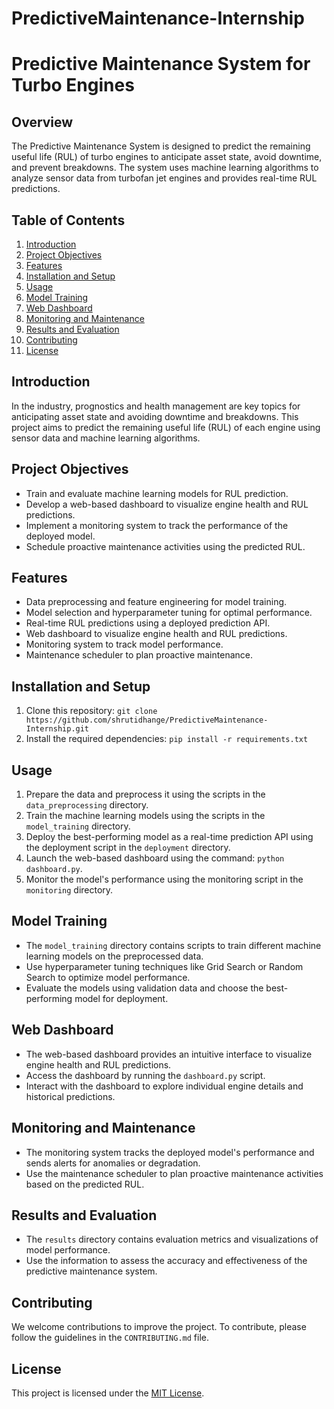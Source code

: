 # PredictiveMaintenance-Internship

# Predictive Maintenance System for Turbo Engines

## Overview

The Predictive Maintenance System is designed to predict the remaining useful life (RUL) of turbo engines to anticipate asset state, avoid downtime, and prevent breakdowns. The system uses machine learning algorithms to analyze sensor data from turbofan jet engines and provides real-time RUL predictions.

## Table of Contents
1. [Introduction](#introduction)
2. [Project Objectives](#project-objectives)
3. [Features](#features)
4. [Installation and Setup](#installation-and-setup)
5. [Usage](#usage)
6. [Model Training](#model-training)
7. [Web Dashboard](#web-dashboard)
8. [Monitoring and Maintenance](#monitoring-and-maintenance)
9. [Results and Evaluation](#results-and-evaluation)
10. [Contributing](#contributing)
11. [License](#license)

## Introduction

In the industry, prognostics and health management are key topics for anticipating asset state and avoiding downtime and breakdowns. This project aims to predict the remaining useful life (RUL) of each engine using sensor data and machine learning algorithms.

## Project Objectives

- Train and evaluate machine learning models for RUL prediction.
- Develop a web-based dashboard to visualize engine health and RUL predictions.
- Implement a monitoring system to track the performance of the deployed model.
- Schedule proactive maintenance activities using the predicted RUL.

## Features

- Data preprocessing and feature engineering for model training.
- Model selection and hyperparameter tuning for optimal performance.
- Real-time RUL predictions using a deployed prediction API.
- Web dashboard to visualize engine health and RUL predictions.
- Monitoring system to track model performance.
- Maintenance scheduler to plan proactive maintenance.

## Installation and Setup

1. Clone this repository: `git clone https://github.com/shrutidhange/PredictiveMaintenance-Internship.git`
2. Install the required dependencies: `pip install -r requirements.txt`

## Usage

1. Prepare the data and preprocess it using the scripts in the `data_preprocessing` directory.
2. Train the machine learning models using the scripts in the `model_training` directory.
3. Deploy the best-performing model as a real-time prediction API using the deployment script in the `deployment` directory.
4. Launch the web-based dashboard using the command: `python dashboard.py`.
5. Monitor the model's performance using the monitoring script in the `monitoring` directory.

## Model Training

- The `model_training` directory contains scripts to train different machine learning models on the preprocessed data.
- Use hyperparameter tuning techniques like Grid Search or Random Search to optimize model performance.
- Evaluate the models using validation data and choose the best-performing model for deployment.

## Web Dashboard

- The web-based dashboard provides an intuitive interface to visualize engine health and RUL predictions.
- Access the dashboard by running the `dashboard.py` script.
- Interact with the dashboard to explore individual engine details and historical predictions.

## Monitoring and Maintenance

- The monitoring system tracks the deployed model's performance and sends alerts for anomalies or degradation.
- Use the maintenance scheduler to plan proactive maintenance activities based on the predicted RUL.

## Results and Evaluation

- The `results` directory contains evaluation metrics and visualizations of model performance.
- Use the information to assess the accuracy and effectiveness of the predictive maintenance system.

## Contributing

We welcome contributions to improve the project. To contribute, please follow the guidelines in the `CONTRIBUTING.md` file.

## License

This project is licensed under the [MIT License](LICENSE).

